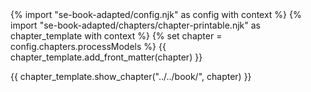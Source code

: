 <frontmatter>
{% import "se-book-adapted/config.njk" as config with context %}
{% import "se-book-adapted/chapters/chapter-printable.njk" as chapter_template with context %}
{% set chapter = config.chapters.processModels %}
{{ chapter_template.add_front_matter(chapter) }}
</frontmatter>

{{ chapter_template.show_chapter("../../book/", chapter) }}